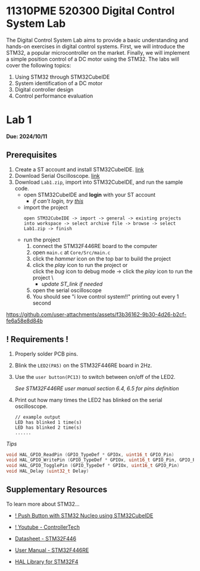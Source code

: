 # 11310PME 520300 Digital Control System Lab

The Digital Control System Lab aims to provide a basic understanding and hands-on exercises in digital control systems. First, we will introduce the STM32, a popular microcontroller on the market. Finally, we will implement a simple position control of a DC motor using the STM32. The labs will cover the following topics:

1. Using STM32 through STM32CubeIDE
2. System identification of a DC motor
3. Digital controller design
4. Control performance evaluation


# Lab 1
**Due: 2024/10/11**
## Prerequisites
1. Create a ST account and install STM32CubeIDE. [link](https://www.st.com/en/development-tools/stm32cubeide.html#st-get-software)
2. Download Serial Oscilloscope. [link](https://x-io.co.uk/serial-oscilloscope/?fbclid=IwAR13yfXLrlEqIN43_gwaLuXaDHyjBJ4A-tjQ7xC2OXT-ltaDHCbIN7h_T-Y)
3. Download `Lab1.zip`, import into STM32CubeIDE, and run the sample code.
   * open STM32CubeIDE and **login** with your ST account
     * *if can't login, try [this](https://blog.csdn.net/ken2232/article/details/132644795)*
   * import the project
      ```
      open STM32CubeIDE -> import -> general -> existing projects into workspace -> select archive file -> browse -> select Lab1.zip -> finish
      ```
   * run the project
     1. connect the STM32F446RE board to the computer
     2. open `main.c` at `Core/Src/main.c`
     3. click the *hammer* icon on the top bar to build the project
     4. click the *play* icon to run the project or \
        click the *bug* icon to debug mode -> click the *play* icon to run the project \
          * *update ST_link if needed*
     6. open the serial oscilloscope
     7. You should see "i love control system!!" printing out every 1 second




https://github.com/user-attachments/assets/f3b36162-9b30-4d26-b2cf-fe6a58e8d84b







## ! Requirements !
1. Properly solder PCB pins.
2. Blink the `LED2(PA5)` on the STM32F446RE board in 2Hz.
3. Use the `user button(PC13)` to switch between on/off of the LED2.
   
   *See STM32F446RE user manual section 6.4, 6.5 for pins definition*
5. Print out how many times the LED2 has blinked on the serial oscilloscope.
   ```shell
   // example output
   LED has blinked 1 time(s)
   LED has blinked 2 time(s)
   ......
   ```

*Tips*
```c
void HAL_GPIO_ReadPin (GPIO_TypeDef * GPIOx, uint16_t GPIO_Pin)
void HAL_GPIO_WritePin (GPIO_TypeDef * GPIOx, uint16_t GPIO_Pin, GPIO_PinState PinState)
void HAL_GPIO_TogglePin (GPIO_TypeDef * GPIOx, uint16_t GPIO_Pin)
void HAL_Delay (uint32_t Delay)
```

## Supplementary Resources
To learn more about STM32...

* [! Push Button with STM32 Nucleo using STM32CubeIDE](https://microcontrollerslab.com/push-button-with-stm32-nucleo-stm32cubeide/)

* [! Youtube - ControllerTech](https://www.youtube.com/@ControllersTech/playlists)

* [Datasheet - STM32F446](https://www.st.com/resource/en/datasheet/stm32f446re.pdf)

* [User Manual - STM32F446RE](https://www.st.com/resource/en/user_manual/um1724-stm32-nucleo64-boards-mb1136-stmicroelectronics.pdf)

* [HAL Library for STM32F4](https://www.st.com/resource/en/user_manual/um1725-description-of-stm32f4-hal-and-lowlayer-drivers-stmicroelectronics.pdf)
